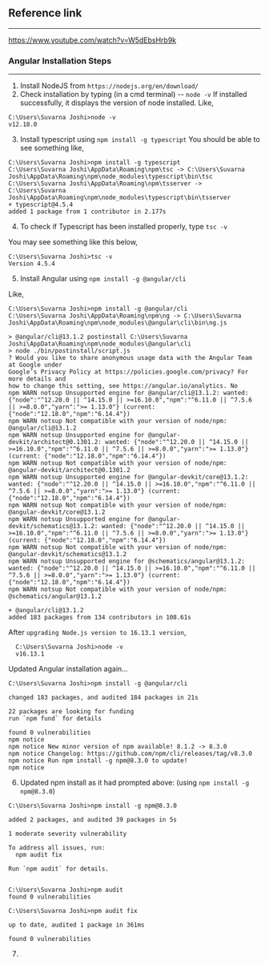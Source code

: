 ## Reference link
-----------------

https://www.youtube.com/watch?v=W5dEbsHrb9k


### Angular Installation Steps
-------------------------------

1. Install NodeJS from `https://nodejs.org/en/download/`
2. Check installation by typing (in a cmd terminal) -- `node -v`
  If installed successfully, it displays the version of node installed.
  Like,
  ```
  C:\Users\Suvarna Joshi>node -v
  v12.18.0
  ```
3. Install typescript using `npm install -g typescript`
  You should be able to see something like,
  
  ```
  C:\Users\Suvarna Joshi>npm install -g typescript
  C:\Users\Suvarna Joshi\AppData\Roaming\npm\tsc -> C:\Users\Suvarna Joshi\AppData\Roaming\npm\node_modules\typescript\bin\tsc
  C:\Users\Suvarna Joshi\AppData\Roaming\npm\tsserver -> C:\Users\Suvarna Joshi\AppData\Roaming\npm\node_modules\typescript\bin\tsserver
  + typescript@4.5.4
  added 1 package from 1 contributor in 2.177s
  ```
  
4. To check if Typescript has been installed properly, type `tsc -v` 

  You may see something like this below,
  ```
  C:\Users\Suvarna Joshi>tsc -v
  Version 4.5.4
  ```
5. Install Angular using `npm install -g @angular/cli`

  Like,
  ```
  C:\Users\Suvarna Joshi>npm install -g @angular/cli
  C:\Users\Suvarna Joshi\AppData\Roaming\npm\ng -> C:\Users\Suvarna Joshi\AppData\Roaming\npm\node_modules\@angular\cli\bin\ng.js

  > @angular/cli@13.1.2 postinstall C:\Users\Suvarna Joshi\AppData\Roaming\npm\node_modules\@angular\cli
  > node ./bin/postinstall/script.js
  ? Would you like to share anonymous usage data with the Angular Team at Google under
  Google’s Privacy Policy at https://policies.google.com/privacy? For more details and
  how to change this setting, see https://angular.io/analytics. No
  npm WARN notsup Unsupported engine for @angular/cli@13.1.2: wanted: {"node":"^12.20.0 || ^14.15.0 || >=16.10.0","npm":"^6.11.0 || ^7.5.6 || >=8.0.0","yarn":">= 1.13.0"} (current: {"node":"12.18.0","npm":"6.14.4"})
  npm WARN notsup Not compatible with your version of node/npm: @angular/cli@13.1.2
  npm WARN notsup Unsupported engine for @angular-devkit/architect@0.1301.2: wanted: {"node":"^12.20.0 || ^14.15.0 || >=16.10.0","npm":"^6.11.0 || ^7.5.6 || >=8.0.0","yarn":">= 1.13.0"} (current: {"node":"12.18.0","npm":"6.14.4"})
  npm WARN notsup Not compatible with your version of node/npm: @angular-devkit/architect@0.1301.2
  npm WARN notsup Unsupported engine for @angular-devkit/core@13.1.2: wanted: {"node":"^12.20.0 || ^14.15.0 || >=16.10.0","npm":"^6.11.0 || ^7.5.6 || >=8.0.0","yarn":">= 1.13.0"} (current: {"node":"12.18.0","npm":"6.14.4"})
  npm WARN notsup Not compatible with your version of node/npm: @angular-devkit/core@13.1.2
  npm WARN notsup Unsupported engine for @angular-devkit/schematics@13.1.2: wanted: {"node":"^12.20.0 || ^14.15.0 || >=16.10.0","npm":"^6.11.0 || ^7.5.6 || >=8.0.0","yarn":">= 1.13.0"} (current: {"node":"12.18.0","npm":"6.14.4"})
  npm WARN notsup Not compatible with your version of node/npm: @angular-devkit/schematics@13.1.2
  npm WARN notsup Unsupported engine for @schematics/angular@13.1.2: wanted: {"node":"^12.20.0 || ^14.15.0 || >=16.10.0","npm":"^6.11.0 || ^7.5.6 || >=8.0.0","yarn":">= 1.13.0"} (current: {"node":"12.18.0","npm":"6.14.4"})
  npm WARN notsup Not compatible with your version of node/npm: @schematics/angular@13.1.2

  + @angular/cli@13.1.2
  added 183 packages from 134 contributors in 108.61s
  ```
  
  After `upgrading Node.js version to 16.13.1 version`,
  
  ```
    C:\Users\Suvarna Joshi>node -v
    v16.13.1
  ```
  
  Updated Angular installation again...
  
  ```
  C:\Users\Suvarna Joshi>npm install -g @angular/cli

changed 183 packages, and audited 184 packages in 21s

22 packages are looking for funding
  run `npm fund` for details

found 0 vulnerabilities
npm notice
npm notice New minor version of npm available! 8.1.2 -> 8.3.0
npm notice Changelog: https://github.com/npm/cli/releases/tag/v8.3.0
npm notice Run npm install -g npm@8.3.0 to update!
npm notice
```
  
6. Updated npm install as it had prompted above: (using `npm install -g npm@8.3.0`)

```
C:\Users\Suvarna Joshi>npm install -g npm@8.3.0

added 2 packages, and audited 39 packages in 5s

1 moderate severity vulnerability

To address all issues, run:
  npm audit fix

Run `npm audit` for details.


C:\Users\Suvarna Joshi>npm audit
found 0 vulnerabilities

C:\Users\Suvarna Joshi>npm audit fix

up to date, audited 1 package in 361ms

found 0 vulnerabilities

```

7. 
